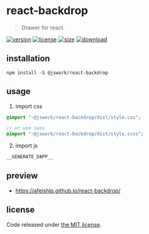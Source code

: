 # react-backdrop
> Drawer for react.

[![version][version-image]][version-url]
[![license][license-image]][license-url]
[![size][size-image]][size-url]
[![download][download-image]][download-url]

## installation
```shell
npm install -S @jswork/react-backdrop
```

## usage
1. import css
  ```scss
  @import "~@jswork/react-backdrop/dist/style.css";

  // or use sass
  @import "~@jswork/react-backdrop/dist/style.scss";
  ```
2. import js
  ```js
__GENERATE_DAPP__
  ```

## preview
- https://afeiship.github.io/react-backdrop/

## license
Code released under [the MIT license](https://github.com/afeiship/react-backdrop/blob/master/LICENSE.txt).

[version-image]: https://img.shields.io/npm/v/@jswork/react-backdrop
[version-url]: https://npmjs.org/package/@jswork/react-backdrop

[license-image]: https://img.shields.io/npm/l/@jswork/react-backdrop
[license-url]: https://github.com/afeiship/react-backdrop/blob/master/LICENSE.txt

[size-image]: https://img.shields.io/bundlephobia/minzip/@jswork/react-backdrop
[size-url]: https://github.com/afeiship/react-backdrop/blob/master/dist/react-backdrop.min.js

[download-image]: https://img.shields.io/npm/dm/@jswork/react-backdrop
[download-url]: https://www.npmjs.com/package/@jswork/react-backdrop
